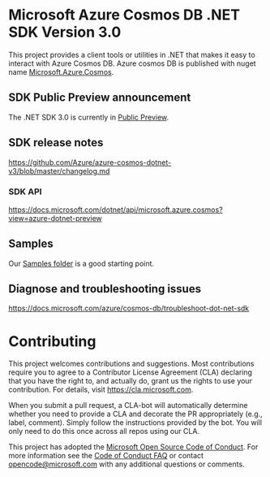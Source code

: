 
# Microsoft Azure Cosmos DB .NET SDK Version 3.0
This project provides a client tools or utilities in .NET that makes it easy to interact with Azure Cosmos DB. Azure cosmos DB is published with nuget name [Microsoft.Azure.Cosmos](https://www.nuget.org/packages/Microsoft.Azure.Cosmos/). 

## SDK Public Preview announcement
The .NET SDK 3.0 is currently in [Public Preview](https://azure.microsoft.com/blog/azure-cosmos-dotnet-sdk-version-3-0-now-in-public-preview/).
   
## SDK release notes
https://github.com/Azure/azure-cosmos-dotnet-v3/blob/master/changelog.md

### SDK API
https://docs.microsoft.com/dotnet/api/microsoft.azure.cosmos?view=azure-dotnet-preview

## Samples
Our [Samples folder](https://github.com/Azure/azure-cosmos-dotnet-v3/tree/master/Microsoft.Azure.Cosmos.Samples/CodeSamples) is a good starting point.

## Diagnose and troubleshooting issues
https://docs.microsoft.com/azure/cosmos-db/troubleshoot-dot-net-sdk

# Contributing

This project welcomes contributions and suggestions.  Most contributions require you to agree to a
Contributor License Agreement (CLA) declaring that you have the right to, and actually do, grant us
the rights to use your contribution. For details, visit https://cla.microsoft.com.

When you submit a pull request, a CLA-bot will automatically determine whether you need to provide
a CLA and decorate the PR appropriately (e.g., label, comment). Simply follow the instructions
provided by the bot. You will only need to do this once across all repos using our CLA.

This project has adopted the [Microsoft Open Source Code of Conduct](https://opensource.microsoft.com/codeofconduct/).
For more information see the [Code of Conduct FAQ](https://opensource.microsoft.com/codeofconduct/faq/) or
contact [opencode@microsoft.com](mailto:opencode@microsoft.com) with any additional questions or comments.
